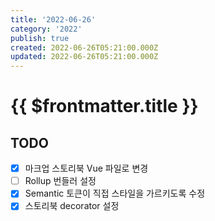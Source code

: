 ```yaml
---
title: '2022-06-26'
category: '2022'
publish: true
created: 2022-06-26T05:21:00.000Z
updated: 2022-06-26T05:21:00.000Z
---
```


# {{ $frontmatter.title }}

## TODO

- [x] 마크업 스토리북 Vue 파일로 변경
- [ ] Rollup 번들러 설정
- [x] Semantic 토큰이 직접 스타일을 가르키도록 수정
- [x] 스토리북 decorator 설정

